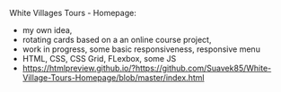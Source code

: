 White Villages Tours - Homepage:

- my own idea, 
- rotating cards based on a an online course project,
- work in progress, some basic responsiveness, responsive menu
- HTML, CSS, CSS Grid, FLexbox, some JS
- https://htmlpreview.github.io/?https://github.com/Suavek85/White-Village-Tours-Homepage/blob/master/index.html
